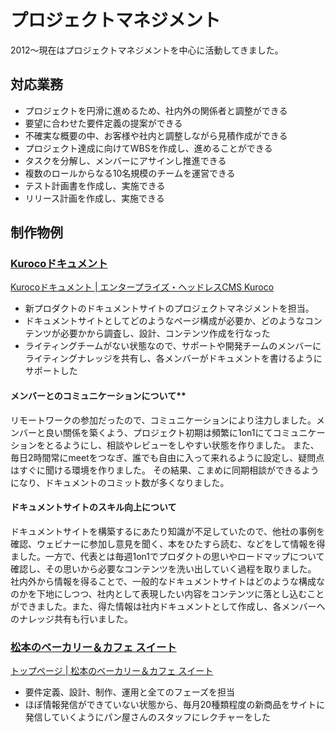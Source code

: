 # プロジェクトマネジメント

2012〜現在はプロジェクトマネジメントを中心に活動してきました。

## 対応業務

- プロジェクトを円滑に進めるため、社内外の関係者と調整ができる
- 要望に合わせた要件定義の提案ができる
- 不確実な概要の中、お客様や社内と調整しながら見積作成ができる
- プロジェクト達成に向けてWBSを作成し、進めることができる
- タスクを分解し、メンバーにアサインし推進できる
- 複数のロールからなる10名規模のチームを運営できる
- テスト計画書を作成し、実施できる
- リリース計画を作成し、実施できる

## 制作物例[](https://koushikagawa.com/about/aboutme#%E5%88%B6%E4%BD%9C%E7%89%A9%E4%BE%8B)

### [Kurocoドキュメント](https://kuroco.app/ja/docs/)

[Kurocoドキュメント | エンタープライズ・ヘッドレスCMS Kuroco](https://kuroco.app/ja/docs/)

- 新プロダクトのドキュメントサイトのプロジェクトマネジメントを担当。
- ドキュメントサイトとしてどのようなページ構成が必要か、どのようなコンテンツが必要かから調査し、設計、コンテンツ作成を行なった
- ライティングチームがない状態なので、サポートや開発チームのメンバーにライティングナレッジを共有し、各メンバーがドキュメントを書けるようにサポートした

#### メンバーとのコミュニケーションについて**

リモートワークの参加だったので、コミュニケーションにより注力しました。メンバーと良い關係を築くよう、プロジェクト初期は頻繁に1on1にてコミュニケーションをとるようにし、相談やレビューをしやすい状態を作りました。 また、毎日2時間常にmeetをつなぎ、誰でも自由に入って来れるように設定し、疑問点はすぐに聞ける環境を作りました。 その結果、こまめに同期相談ができるようになり、ドキュメントのコミット数が多くなりました。

#### ドキュメントサイトのスキル向上について

ドキュメントサイトを構築するにあたり知識が不足していたので、他社の事例を確認、ウェビナーに参加し意見を聞く、本をひたすら読む、などをして情報を得ました。一方で、代表とは毎週1on1でプロダクトの思いやロードマップについて確認し、その思いから必要なコンテンツを洗い出していく過程を取りました。 社内外から情報を得ることで、一般的なドキュメントサイトはどのような構成なのかを下地にしつつ、社内として表現したい内容をコンテンツに落とし込むことができました。また、得た情報は社内ドキュメントとして作成し、各メンバーへのナレッジ共有も行いました。

### [松本のベーカリー＆カフェ スイート](https://www.sweet-bakery.co.jp/)

[トップページ | 松本のベーカリー＆カフェ スイート](https://www.sweet-bakery.co.jp/)

- 要件定義、設計、制作、運用と全てのフェーズを担当
- ほぼ情報発信ができていない状態から、毎月20種類程度の新商品をサイトに発信していくようにパン屋さんのスタッフにレクチャーをした
